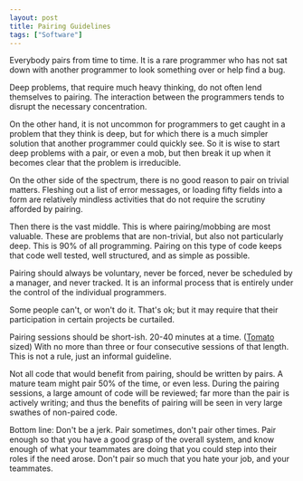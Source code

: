 ```yaml
---
layout: post
title: Pairing Guidelines
tags: ["Software"]
---
```

Everybody pairs from time to time. It is a rare programmer who has not sat down with another programmer to look something over or help find a bug.

Deep problems, that require much heavy thinking, do not often lend themselves to pairing. The interaction between the programmers tends to disrupt the necessary concentration.

On the other hand, it is not uncommon for programmers to get caught in a problem that they think is deep, but for which there is a much simpler solution that another programmer could quickly see. So it is wise to start deep problems with a pair, or even a mob, but then break it up when it becomes clear that the problem is irreducible.

On the other side of the spectrum, there is no good reason to pair on trivial matters. Fleshing out a list of error messages, or loading fifty fields into a form are relatively mindless activities that do not require the scrutiny afforded by pairing.

Then there is the vast middle. This is where pairing/mobbing are most valuable. These are problems that are non-trivial, but also not particularly deep. This is 90% of all programming. Pairing on this type of code keeps that code well tested, well structured, and as simple as possible.

Pairing should always be voluntary, never be forced, never be scheduled by a manager, and never tracked. It is an informal process that is entirely under the control of the individual programmers.

Some people can't, or won't do it. That's ok; but it may require that their participation in certain projects be curtailed.

Pairing sessions should be short-ish. 20-40 minutes at a time. ([Tomato](https://en.wikipedia.org/wiki/Pomodoro_Technique) sized) With no more than three or four consecutive sessions of that length. This is not a rule, just an informal guideline.

Not all code that would benefit from pairing, should be written by pairs. A mature team might pair 50% of the time, or even less. During the pairing sessions, a large amount of code will be reviewed; far more than the pair is actively writing; and thus the benefits of pairing will be seen in very large swathes of non-paired code.

Bottom line: Don't be a jerk. Pair sometimes, don't pair other times. Pair enough so that you have a good grasp of the overall system, and know enough of what your teammates are doing that you could step into their roles if the need arose. Don't pair so much that you hate your job, and your teammates.

